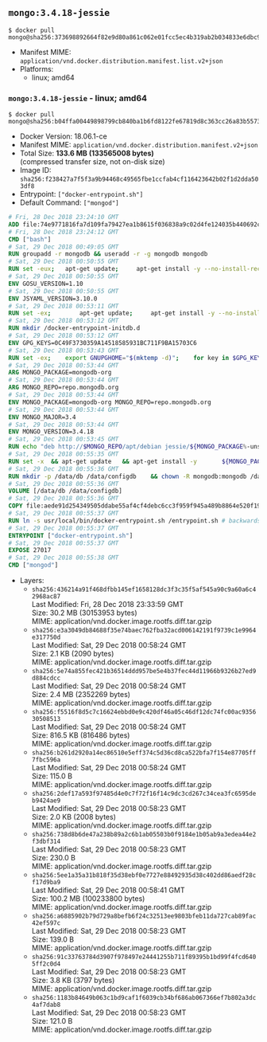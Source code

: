 ## `mongo:3.4.18-jessie`

```console
$ docker pull mongo@sha256:373698892664f82e9d80a861c062e01fcc5ec4b319ab2b034833e6dbc93ccf89
```

-	Manifest MIME: `application/vnd.docker.distribution.manifest.list.v2+json`
-	Platforms:
	-	linux; amd64

### `mongo:3.4.18-jessie` - linux; amd64

```console
$ docker pull mongo@sha256:b04ffa00449898799cb840ba1b6fd8122fe67819d8c363cc26a83b5573349a94
```

-	Docker Version: 18.06.1-ce
-	Manifest MIME: `application/vnd.docker.distribution.manifest.v2+json`
-	Total Size: **133.6 MB (133565008 bytes)**  
	(compressed transfer size, not on-disk size)
-	Image ID: `sha256:f238427a7f5f3a9b94468c49565fbe1ccfab4cf116423642b02f1d2dda503df8`
-	Entrypoint: `["docker-entrypoint.sh"]`
-	Default Command: `["mongod"]`

```dockerfile
# Fri, 28 Dec 2018 23:24:10 GMT
ADD file:74e9771816fa7d109fa79427ea1b8615f036838a9c02d4fe124035b440692cfd in / 
# Fri, 28 Dec 2018 23:24:12 GMT
CMD ["bash"]
# Sat, 29 Dec 2018 00:49:05 GMT
RUN groupadd -r mongodb && useradd -r -g mongodb mongodb
# Sat, 29 Dec 2018 00:50:55 GMT
RUN set -eux; 	apt-get update; 	apt-get install -y --no-install-recommends 		ca-certificates 		jq 		numactl 	; 	if ! command -v ps > /dev/null; then 		apt-get install -y --no-install-recommends procps; 	fi; 	rm -rf /var/lib/apt/lists/*
# Sat, 29 Dec 2018 00:50:55 GMT
ENV GOSU_VERSION=1.10
# Sat, 29 Dec 2018 00:50:55 GMT
ENV JSYAML_VERSION=3.10.0
# Sat, 29 Dec 2018 00:53:11 GMT
RUN set -ex; 		apt-get update; 	apt-get install -y --no-install-recommends 		wget 	; 	if ! command -v gpg > /dev/null; then 		apt-get install -y --no-install-recommends gnupg dirmngr; 	fi; 	rm -rf /var/lib/apt/lists/*; 		dpkgArch="$(dpkg --print-architecture | awk -F- '{ print $NF }')"; 	wget -O /usr/local/bin/gosu "https://github.com/tianon/gosu/releases/download/$GOSU_VERSION/gosu-$dpkgArch"; 	wget -O /usr/local/bin/gosu.asc "https://github.com/tianon/gosu/releases/download/$GOSU_VERSION/gosu-$dpkgArch.asc"; 	export GNUPGHOME="$(mktemp -d)"; 	gpg --batch --keyserver ha.pool.sks-keyservers.net --recv-keys B42F6819007F00F88E364FD4036A9C25BF357DD4; 	gpg --batch --verify /usr/local/bin/gosu.asc /usr/local/bin/gosu; 	command -v gpgconf && gpgconf --kill all || :; 	rm -r "$GNUPGHOME" /usr/local/bin/gosu.asc; 	chmod +x /usr/local/bin/gosu; 	gosu nobody true; 		wget -O /js-yaml.js "https://github.com/nodeca/js-yaml/raw/${JSYAML_VERSION}/dist/js-yaml.js"; 		apt-get purge -y --auto-remove wget
# Sat, 29 Dec 2018 00:53:12 GMT
RUN mkdir /docker-entrypoint-initdb.d
# Sat, 29 Dec 2018 00:53:12 GMT
ENV GPG_KEYS=0C49F3730359A14518585931BC711F9BA15703C6
# Sat, 29 Dec 2018 00:53:43 GMT
RUN set -ex; 	export GNUPGHOME="$(mktemp -d)"; 	for key in $GPG_KEYS; do 		gpg --batch --keyserver ha.pool.sks-keyservers.net --recv-keys "$key"; 	done; 	gpg --batch --export $GPG_KEYS > /etc/apt/trusted.gpg.d/mongodb.gpg; 	command -v gpgconf && gpgconf --kill all || :; 	rm -r "$GNUPGHOME"; 	apt-key list
# Sat, 29 Dec 2018 00:53:44 GMT
ARG MONGO_PACKAGE=mongodb-org
# Sat, 29 Dec 2018 00:53:44 GMT
ARG MONGO_REPO=repo.mongodb.org
# Sat, 29 Dec 2018 00:53:44 GMT
ENV MONGO_PACKAGE=mongodb-org MONGO_REPO=repo.mongodb.org
# Sat, 29 Dec 2018 00:53:44 GMT
ENV MONGO_MAJOR=3.4
# Sat, 29 Dec 2018 00:53:44 GMT
ENV MONGO_VERSION=3.4.18
# Sat, 29 Dec 2018 00:53:45 GMT
RUN echo "deb http://$MONGO_REPO/apt/debian jessie/${MONGO_PACKAGE%-unstable}/$MONGO_MAJOR main" | tee "/etc/apt/sources.list.d/${MONGO_PACKAGE%-unstable}.list"
# Sat, 29 Dec 2018 00:55:35 GMT
RUN set -x 	&& apt-get update 	&& apt-get install -y 		${MONGO_PACKAGE}=$MONGO_VERSION 		${MONGO_PACKAGE}-server=$MONGO_VERSION 		${MONGO_PACKAGE}-shell=$MONGO_VERSION 		${MONGO_PACKAGE}-mongos=$MONGO_VERSION 		${MONGO_PACKAGE}-tools=$MONGO_VERSION 	&& rm -rf /var/lib/apt/lists/* 	&& rm -rf /var/lib/mongodb 	&& mv /etc/mongod.conf /etc/mongod.conf.orig
# Sat, 29 Dec 2018 00:55:36 GMT
RUN mkdir -p /data/db /data/configdb 	&& chown -R mongodb:mongodb /data/db /data/configdb
# Sat, 29 Dec 2018 00:55:36 GMT
VOLUME [/data/db /data/configdb]
# Sat, 29 Dec 2018 00:55:36 GMT
COPY file:aede91d254349505ddabe55af4cf4debc6cc3f959f945a489b8864e520f193e8 in /usr/local/bin/ 
# Sat, 29 Dec 2018 00:55:37 GMT
RUN ln -s usr/local/bin/docker-entrypoint.sh /entrypoint.sh # backwards compat (3.4)
# Sat, 29 Dec 2018 00:55:37 GMT
ENTRYPOINT ["docker-entrypoint.sh"]
# Sat, 29 Dec 2018 00:55:37 GMT
EXPOSE 27017
# Sat, 29 Dec 2018 00:55:38 GMT
CMD ["mongod"]
```

-	Layers:
	-	`sha256:436214a91f468dfbb145ef1658128dc3f3c35f5af545a90c9a60a6c42968ac87`  
		Last Modified: Fri, 28 Dec 2018 23:33:59 GMT  
		Size: 30.2 MB (30153953 bytes)  
		MIME: application/vnd.docker.image.rootfs.diff.tar.gzip
	-	`sha256:e3a3049db84688f35e74baec762fba32acd006142191f9739c1e9964e317750d`  
		Last Modified: Sat, 29 Dec 2018 00:58:24 GMT  
		Size: 2.1 KB (2090 bytes)  
		MIME: application/vnd.docker.image.rootfs.diff.tar.gzip
	-	`sha256:5e74a855fec421b36514ddd957be5e4b37fec44d11966b9326b27ed9d884cdcc`  
		Last Modified: Sat, 29 Dec 2018 00:58:24 GMT  
		Size: 2.4 MB (2352269 bytes)  
		MIME: application/vnd.docker.image.rootfs.diff.tar.gzip
	-	`sha256:f5516f8d5c7c16624ebbd0e9c420df46a05c46df12dc74fc00ac935630508513`  
		Last Modified: Sat, 29 Dec 2018 00:58:24 GMT  
		Size: 816.5 KB (816486 bytes)  
		MIME: application/vnd.docker.image.rootfs.diff.tar.gzip
	-	`sha256:b261d2920a14ec86510e5eff374c5d36cd8ca522bfa7f154e87705ff7fbc596a`  
		Last Modified: Sat, 29 Dec 2018 00:58:24 GMT  
		Size: 115.0 B  
		MIME: application/vnd.docker.image.rootfs.diff.tar.gzip
	-	`sha256:2def17a593f97485d4e0c7f72f16f14c9dc3cd267c34cea3fc6595deb9424ae9`  
		Last Modified: Sat, 29 Dec 2018 00:58:23 GMT  
		Size: 2.0 KB (2008 bytes)  
		MIME: application/vnd.docker.image.rootfs.diff.tar.gzip
	-	`sha256:738d8b6de47a238b89a2c6b1ab05503b0f9184e1b05ab9a3edea44e2f3dbf314`  
		Last Modified: Sat, 29 Dec 2018 00:58:23 GMT  
		Size: 230.0 B  
		MIME: application/vnd.docker.image.rootfs.diff.tar.gzip
	-	`sha256:5ee1a35a31b818f35d38ebf0e7727e88492935d38c402dd86aedf28cf17d9ba9`  
		Last Modified: Sat, 29 Dec 2018 00:58:41 GMT  
		Size: 100.2 MB (100233800 bytes)  
		MIME: application/vnd.docker.image.rootfs.diff.tar.gzip
	-	`sha256:a6885902b79d729a8befb6f24c32513ee9803bfeb11da727cab89fac42ef597c`  
		Last Modified: Sat, 29 Dec 2018 00:58:23 GMT  
		Size: 139.0 B  
		MIME: application/vnd.docker.image.rootfs.diff.tar.gzip
	-	`sha256:91c33763784d3907f978497e24441255b711f89395b1bd99f4fcd6405ff2c0d4`  
		Last Modified: Sat, 29 Dec 2018 00:58:23 GMT  
		Size: 3.8 KB (3797 bytes)  
		MIME: application/vnd.docker.image.rootfs.diff.tar.gzip
	-	`sha256:1183b84649b063c1bd9caf1f6039cb34bf686ab067366ef7b802a3dc4af7dab8`  
		Last Modified: Sat, 29 Dec 2018 00:58:23 GMT  
		Size: 121.0 B  
		MIME: application/vnd.docker.image.rootfs.diff.tar.gzip
